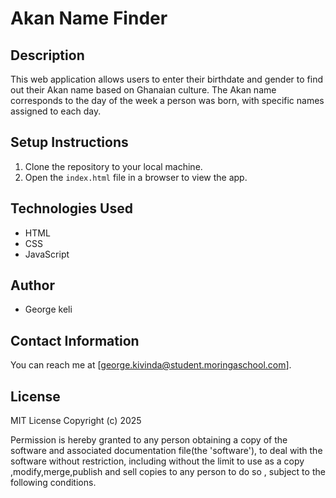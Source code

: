 # Akan Name Finder

## Description
This web application allows users to enter their birthdate and gender to find out their Akan name based on Ghanaian culture. The Akan name corresponds to the day of the week a person was born, with specific names assigned to each day.

## Setup Instructions
1. Clone the repository to your local machine.
2. Open the `index.html` file in a browser to view the app.

## Technologies Used
- HTML
- CSS
- JavaScript

## Author
- George keli

## Contact Information
You can reach me at [george.kivinda@student.moringaschool.com].

## License
MIT License
Copyright (c) 2025

Permission is hereby granted to any person obtaining a copy of the software and associated documentation file(the 'software'), to deal with the software without restriction, including without the limit to use as a copy ,modify,merge,publish and sell copies to any person to do so , subject to the following conditions. 
